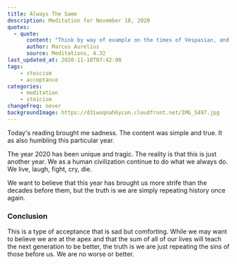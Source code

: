 ```yaml
---
title: Always The Same
description: Meditation for November 10, 2020
quotes: 
  - quote:
      content: "Think by way of example on the times of Vespasian, and you’ll see all these things: marrying, raising children, falling ill, dying, wars, holiday feasts, commerce, farming, flattering, pretending, suspecting, scheming, praying that others die, grumbling over one’s lot, falling in love, amassing fortunes, lusting after office and power. Now that life of theirs is dead and gone … the times of Trajan, again the same …"
      author: Marcus Aurelius
      source: Meditations, 4.32
last_updated_at: 2020-11-10T07:42:00
tags:
    - stoicism
    - acceptance
categories:
    - meditation
    - stoicism
changeFreq: never
backgroundImage: https://d3iwoqnah6ycun.cloudfront.net/IMG_5497.jpg
---
```


Today's reading brought me sadness. The content was simple and true. It as also humbling this particular year. 

The year 2020 has been unique and tragic. The reality is that this is just another year. We as a human civilization
continue to do what we always do. We live, laugh, fight, cry, die. 

We want to believe that this year has brought us more strife than the decades before them, but the truth is we are 
simply repeating history once again.

### Conclusion 

This is a type of acceptance that is sad but comforting. While we may want to believe we are at the apex and that the 
sum of all of our lives will teach the next generation to be better, the truth is we are just repeating the sins of 
those before us. We are no worse or better.
